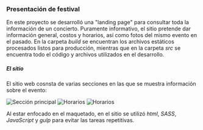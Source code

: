 ### Presentación de festival

En este proyecto se desarrolló una "landing page" para consultar toda la información de un concierto. Puramente informativo, el sitio pretende dar información general, costos y horarios, así como fotos del mismo evento en el pasado.
En la carpeta _build_ se encuentran los archivos estáticos procesados listos para producción, mientras que en la carpeta _src_ se encuentra todo el código y archivos utilizados en el desarrollo.

##### El sitio
El sitio web cosnsta de varias secciones en las que se muestra información sobre el evento:

![Sección principal](http://drive.google.com/uc?export=view&id=1vPmTVnlgjU-SoUEH_YD1A0NOwFOyo-9H)
![Horarios](http://drive.google.com/uc?export=view&id=1DAXNGNg2JfI7t_kxoNYZk5PMqqQSCHCH)
![Horarios](http://drive.google.com/uc?export=view&id=1mK6SuV-MmteVGuT9yNyrHFK-qhOkiHSw)

Al estar enfocado en el maquetado, en el sitio se utilizó _html_, _SASS_, _JavaScript_ y _gulp_ para evitar las tareas repetitivas.